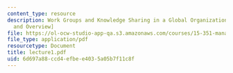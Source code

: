 ```yaml
---
content_type: resource
description: Work Groups and Knowledge Sharing in a Global Organization [Introduction
  and Overview]
file: https://ol-ocw-studio-app-qa.s3.amazonaws.com/courses/15-351-managing-the-innovation-process-fall-2002/6d697a88ccd4efbee4035a05b7f11c8f_lecture1.pdf
file_type: application/pdf
resourcetype: Document
title: lecture1.pdf
uid: 6d697a88-ccd4-efbe-e403-5a05b7f11c8f
---
```

